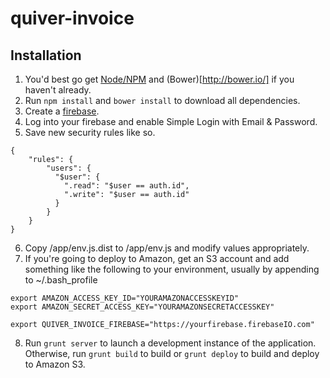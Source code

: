 quiver-invoice
==============

## Installation
1. You'd best go get [Node/NPM](https://github.com/joyent/node) and (Bower)[http://bower.io/] if you haven't already.
2. Run ```npm install``` and ```bower install``` to download all dependencies.
3. Create a [firebase](http://www.firebase.com).
4. Log into your firebase and enable Simple Login with Email & Password.
5. Save new security rules like so.

```
{
    "rules": {
        "users": {
          "$user": {
            ".read": "$user == auth.id",
            ".write": "$user == auth.id"
          }
        }
    }
}
```

6. Copy /app/env.js.dist to /app/env.js and modify values appropriately.
7. If you're going to deploy to Amazon, get an S3 account and add something like the following to your environment, usually by appending to ~/.bash_profile

```
export AMAZON_ACCESS_KEY_ID="YOURAMAZONACCESSKEYID"
export AMAZON_SECRET_ACCESS_KEY="YOURAMAZONSECRETACCESSKEY"

export QUIVER_INVOICE_FIREBASE="https://yourfirebase.firebaseIO.com"

```

8. Run ```grunt server``` to launch a development instance of the application. Otherwise, run ```grunt build``` to build or ```grunt deploy``` to build and deploy to Amazon S3.

